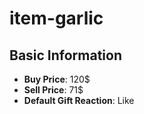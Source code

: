 # item-garlic

## Basic Information

- **Buy Price**: 120$
- **Sell Price**: 71$
- **Default Gift Reaction**: Like